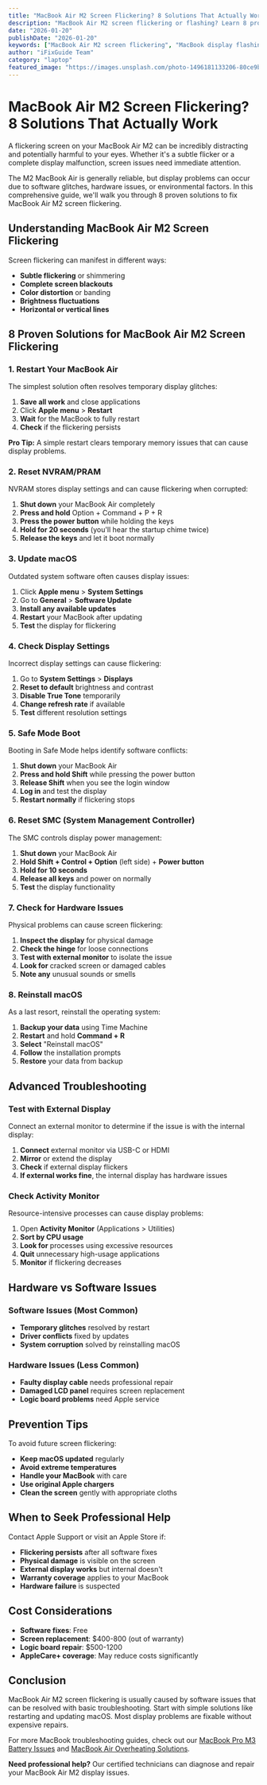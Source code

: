 ```yaml
---
title: "MacBook Air M2 Screen Flickering? 8 Solutions That Actually Work"
description: "MacBook Air M2 screen flickering or flashing? Learn 8 proven fixes for display issues including hardware and software solutions."
date: "2026-01-20"
publishDate: "2026-01-20"
keywords: ["MacBook Air M2 screen flickering", "MacBook display flashing", "M2 MacBook screen issues", "MacBook Air display problems", "MacBook screen repair"]
author: "iFixGuide Team"
category: "laptop"
featured_image: "https://images.unsplash.com/photo-1496181133206-80ce9b88a853?w=1200&q=80"
---
```


# MacBook Air M2 Screen Flickering? 8 Solutions That Actually Work

A flickering screen on your MacBook Air M2 can be incredibly distracting and potentially harmful to your eyes. Whether it's a subtle flicker or a complete display malfunction, screen issues need immediate attention.

The M2 MacBook Air is generally reliable, but display problems can occur due to software glitches, hardware issues, or environmental factors. In this comprehensive guide, we'll walk you through 8 proven solutions to fix MacBook Air M2 screen flickering.

## Understanding MacBook Air M2 Screen Flickering

Screen flickering can manifest in different ways:

- **Subtle flickering** or shimmering
- **Complete screen blackouts**
- **Color distortion** or banding
- **Brightness fluctuations**
- **Horizontal or vertical lines**

## 8 Proven Solutions for MacBook Air M2 Screen Flickering

### 1. Restart Your MacBook Air

The simplest solution often resolves temporary display glitches:

1. **Save all work** and close applications
2. Click **Apple menu** > **Restart**
3. **Wait** for the MacBook to fully restart
4. **Check** if the flickering persists

**Pro Tip:** A simple restart clears temporary memory issues that can cause display problems.

### 2. Reset NVRAM/PRAM

NVRAM stores display settings and can cause flickering when corrupted:

1. **Shut down** your MacBook Air completely
2. **Press and hold** Option + Command + P + R
3. **Press the power button** while holding the keys
4. **Hold for 20 seconds** (you'll hear the startup chime twice)
5. **Release the keys** and let it boot normally

### 3. Update macOS

Outdated system software often causes display issues:

1. Click **Apple menu** > **System Settings**
2. Go to **General** > **Software Update**
3. **Install any available updates**
4. **Restart** your MacBook after updating
5. **Test** the display for flickering

### 4. Check Display Settings

Incorrect display settings can cause flickering:

1. Go to **System Settings** > **Displays**
2. **Reset to default** brightness and contrast
3. **Disable True Tone** temporarily
4. **Change refresh rate** if available
5. **Test** different resolution settings

### 5. Safe Mode Boot

Booting in Safe Mode helps identify software conflicts:

1. **Shut down** your MacBook Air
2. **Press and hold Shift** while pressing the power button
3. **Release Shift** when you see the login window
4. **Log in** and test the display
5. **Restart normally** if flickering stops

### 6. Reset SMC (System Management Controller)

The SMC controls display power management:

1. **Shut down** your MacBook Air
2. **Hold Shift + Control + Option** (left side) + **Power button**
3. **Hold for 10 seconds**
4. **Release all keys** and power on normally
5. **Test** the display functionality

### 7. Check for Hardware Issues

Physical problems can cause screen flickering:

1. **Inspect the display** for physical damage
2. **Check the hinge** for loose connections
3. **Test with external monitor** to isolate the issue
4. **Look for** cracked screen or damaged cables
5. **Note any** unusual sounds or smells

### 8. Reinstall macOS

As a last resort, reinstall the operating system:

1. **Backup your data** using Time Machine
2. **Restart** and hold **Command + R**
3. **Select** "Reinstall macOS"
4. **Follow** the installation prompts
5. **Restore** your data from backup

## Advanced Troubleshooting

### Test with External Display

Connect an external monitor to determine if the issue is with the internal display:

1. **Connect** external monitor via USB-C or HDMI
2. **Mirror** or extend the display
3. **Check** if external display flickers
4. **If external works fine**, the internal display has hardware issues

### Check Activity Monitor

Resource-intensive processes can cause display problems:

1. Open **Activity Monitor** (Applications > Utilities)
2. **Sort by CPU usage**
3. **Look for** processes using excessive resources
4. **Quit** unnecessary high-usage applications
5. **Monitor** if flickering decreases

## Hardware vs Software Issues

### Software Issues (Most Common)
- **Temporary glitches** resolved by restart
- **Driver conflicts** fixed by updates
- **System corruption** solved by reinstalling macOS

### Hardware Issues (Less Common)
- **Faulty display cable** needs professional repair
- **Damaged LCD panel** requires screen replacement
- **Logic board problems** need Apple service

## Prevention Tips

To avoid future screen flickering:

- **Keep macOS updated** regularly
- **Avoid extreme temperatures**
- **Handle your MacBook** with care
- **Use original Apple chargers**
- **Clean the screen** gently with appropriate cloths

## When to Seek Professional Help

Contact Apple Support or visit an Apple Store if:

- **Flickering persists** after all software fixes
- **Physical damage** is visible on the screen
- **External display works** but internal doesn't
- **Warranty coverage** applies to your MacBook
- **Hardware failure** is suspected

## Cost Considerations

- **Software fixes**: Free
- **Screen replacement**: $400-800 (out of warranty)
- **Logic board repair**: $500-1200
- **AppleCare+ coverage**: May reduce costs significantly

## Conclusion

MacBook Air M2 screen flickering is usually caused by software issues that can be resolved with basic troubleshooting. Start with simple solutions like restarting and updating macOS. Most display problems are fixable without expensive repairs.

For more MacBook troubleshooting guides, check out our [MacBook Pro M3 Battery Issues](/troubleshooting/laptop/macbook-pro-m3-battery-draining-fast) and [MacBook Air Overheating Solutions](/troubleshooting/laptop/macbook-air-overheating-fix).

**Need professional help?** Our certified technicians can diagnose and repair your MacBook Air M2 display issues.

